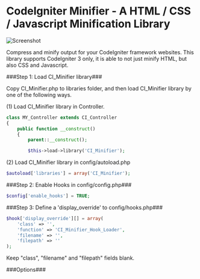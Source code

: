 # CodeIgniter Minifier - A HTML / CSS / Javascript Minification Library

![Screenshot](http://i.imgur.com/L5Cps84.png)


Compress and minify output for your CodeIgniter framework websites. This library supports CodeIgniter 3 only, it is able to not just minify HTML, but also CSS and Javascript.

###Step 1: Load CI_Minifier library###

Copy CI_Minifier.php to libraries folder, and then load CI_Minifier library by one of the following ways.

(1) Load CI_Minifier library in Controller.
```php
class MY_Controller extends CI_Controller
{
    public function __construct()
    {
        parent::__construct();

        $this->load->library('CI_Minifier');
```
(2) Load CI_Minifier library in config/autoload.php
```php
$autoload['libraries'] = array('CI_Minifier');
```

###Step 2: Enable Hooks in config/config.php###
```php
$config['enable_hooks'] = TRUE;
```
###Step 3: Define a 'display_override' to config/hooks.php###
```php
$hook['display_override'][] = array(
    'class' => '',
    'function' => 'CI_Minifier_Hook_Loader',
    'filename' => '',
    'filepath' => ''
);
```
Keep "class", "filename" and "filepath" fields blank. 

###Options###
